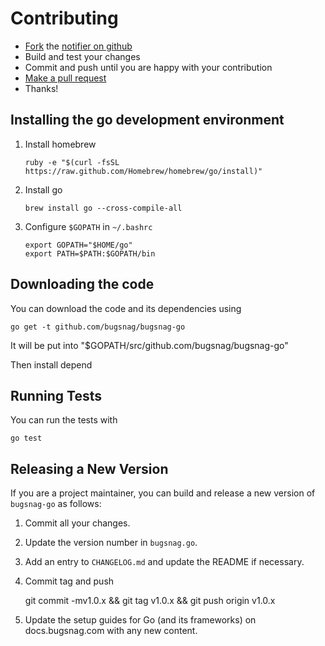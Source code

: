 Contributing
============

-   [Fork](https://help.github.com/articles/fork-a-repo) the [notifier on github](https://github.com/bugsnag/bugsnag-go)
-   Build and test your changes
-   Commit and push until you are happy with your contribution
-   [Make a pull request](https://help.github.com/articles/using-pull-requests)
-   Thanks!


Installing the go development environment
-------------------------------------

1.  Install homebrew

    ```
    ruby -e "$(curl -fsSL https://raw.github.com/Homebrew/homebrew/go/install)"
    ```

1. Install go

    ```
    brew install go --cross-compile-all
    ```

1. Configure `$GOPATH` in `~/.bashrc`

    ```
    export GOPATH="$HOME/go"
    export PATH=$PATH:$GOPATH/bin
    ```

Downloading the code
--------------------

You can download the code and its dependencies using

```
go get -t github.com/bugsnag/bugsnag-go
```

It will be put into "$GOPATH/src/github.com/bugsnag/bugsnag-go"

Then install depend


Running Tests
-------------

You can run the tests with

```shell
go test
```

Releasing a New Version
-----------------------

If you are a project maintainer, you can build and release a new version of
`bugsnag-go` as follows:

1. Commit all your changes.
1. Update the version number in `bugsnag.go`.
1. Add an entry to `CHANGELOG.md` and update the README if necessary.
1. Commit tag and push

    git commit -mv1.0.x && git tag v1.0.x && git push origin v1.0.x

1. Update the setup guides for Go (and its frameworks) on docs.bugsnag.com with
   any new content.

